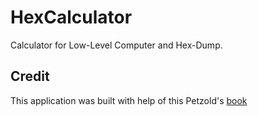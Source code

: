 # HexCalculator
Calculator for Low-Level Computer and Hex-Dump.

## Credit
This application was built with help of this Petzold's [book](http://index-of.es/Programming/CSharp/Charles%20Petzold%20-%20Programming%20Microsoft%20Windows%20with%20C%23.pdf)

